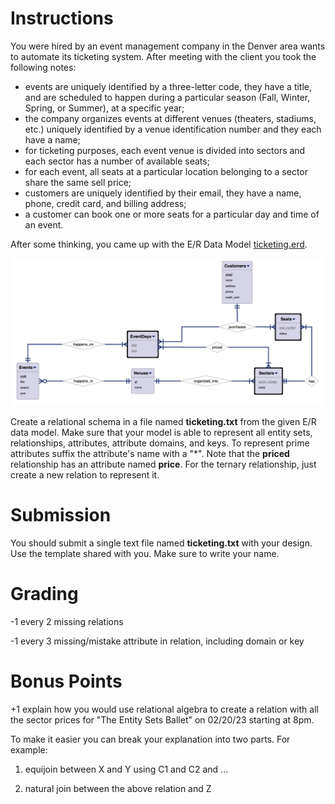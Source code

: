 # Instructions

You were hired by an event management company in the Denver area wants to automate its ticketing system. After meeting with the client you took the following notes: 

* events are uniquely identified by a three-letter code, they have a title, and are scheduled to happen during a particular season (Fall, Winter, Spring, or Summer), at a specific year; 
* the company organizes events at different venues (theaters, stadiums, etc.) uniquely identified by a venue identification number and they each have a name; 
* for ticketing purposes, each event venue is divided into sectors and each sector has a number of available seats; 
* for each event, all seats at a particular location belonging to a sector share the same sell price; 
* customers are uniquely identified by their email, they have a name, phone, credit card, and billing address; 
* a customer can book one or more seats for a particular day and time of an event. 

After some thinking, you came up with the E/R Data Model [ticketing.erd](src/ticketing.erd). 

![pic1.png](pics/pic1.png)

Create a relational schema in a file named **ticketing.txt** from the given E/R data model. Make sure that your model is able to represent all entity sets, relationships, attributes, attribute domains, and keys. To represent prime attributes suffix the attribute's name with a "*". Note that the **priced** relationship has an attribute named **price**.  For the ternary relationship, just create a new relation to represent it. 

# Submission

You should submit a single text file named **ticketing.txt** with your design. Use the template shared with you. Make sure to write your name. 

# Grading

-1 every 2 missing relations

-1 every 3 missing/mistake attribute in relation, including domain or key

# Bonus Points

+1 explain how you would use relational algebra to create a relation with all the sector prices for "The Entity Sets Ballet" on 02/20/23 starting at 8pm.

To make it easier you can break your explanation into two parts. For example: 

1) equijoin between X and Y using C1 and C2 and ...

2) natural join between the above relation and Z 

